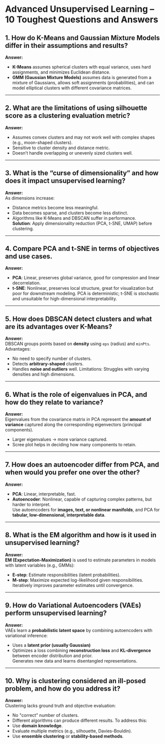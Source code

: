 # Advanced Unsupervised Learning – 10 Toughest Questions and Answers

## 1. How do K-Means and Gaussian Mixture Models differ in their assumptions and results?
**Answer:**  
- **K-Means** assumes spherical clusters with equal variance, uses hard assignments, and minimizes Euclidean distance.
- **GMM (Gaussian Mixture Models)** assumes data is generated from a mixture of Gaussians, allows soft assignments (probabilities), and can model elliptical clusters with different covariance matrices.

---

## 2. What are the limitations of using silhouette score as a clustering evaluation metric?
**Answer:**  
- Assumes convex clusters and may not work well with complex shapes (e.g., moon-shaped clusters).
- Sensitive to cluster density and distance metric.
- Doesn’t handle overlapping or unevenly sized clusters well.

---

## 3. What is the “curse of dimensionality” and how does it impact unsupervised learning?
**Answer:**  
As dimensions increase:
- Distance metrics become less meaningful.
- Data becomes sparse, and clusters become less distinct.
- Algorithms like K-Means and DBSCAN suffer in performance.  
**Solution**: Apply dimensionality reduction (PCA, t-SNE, UMAP) before clustering.

---

## 4. Compare PCA and t-SNE in terms of objectives and use cases.
**Answer:**  
- **PCA**: Linear, preserves global variance, good for compression and linear decorrelation.
- **t-SNE**: Nonlinear, preserves local structure, great for visualization but poor for downstream modeling.
PCA is deterministic; t-SNE is stochastic and unsuitable for high-dimensional interpretability.

---

## 5. How does DBSCAN detect clusters and what are its advantages over K-Means?
**Answer:**  
DBSCAN groups points based on **density** using `eps` (radius) and `minPts`.  
Advantages:
- No need to specify number of clusters.
- Detects **arbitrary-shaped** clusters.
- Handles **noise and outliers** well.
Limitations: Struggles with varying densities and high dimensions.

---

## 6. What is the role of eigenvalues in PCA, and how do they relate to variance?
**Answer:**  
Eigenvalues from the covariance matrix in PCA represent the **amount of variance** captured along the corresponding eigenvectors (principal components).  
- Larger eigenvalues → more variance captured.
- Scree plot helps in deciding how many components to retain.

---

## 7. How does an autoencoder differ from PCA, and when would you prefer one over the other?
**Answer:**  
- **PCA**: Linear, interpretable, fast.
- **Autoencoder**: Nonlinear, capable of capturing complex patterns, but harder to interpret.  
Use autoencoders for **images, text, or nonlinear manifolds**, and PCA for **tabular, low-dimensional, interpretable data**.

---

## 8. What is the EM algorithm and how is it used in unsupervised learning?
**Answer:**  
**EM (Expectation-Maximization)** is used to estimate parameters in models with latent variables (e.g., GMMs):  
- **E-step**: Estimate responsibilities (latent probabilities).  
- **M-step**: Maximize expected log-likelihood given responsibilities.  
Iteratively improves parameter estimates until convergence.

---

## 9. How do Variational Autoencoders (VAEs) perform unsupervised learning?
**Answer:**  
VAEs learn a **probabilistic latent space** by combining autoencoders with variational inference:  
- Uses a **latent prior (usually Gaussian)**  
- Optimizes a loss combining **reconstruction loss** and **KL-divergence** between encoder distribution and prior.  
Generates new data and learns disentangled representations.

---

## 10. Why is clustering considered an ill-posed problem, and how do you address it?
**Answer:**  
Clustering lacks ground truth and objective evaluation:
- No "correct" number of clusters.
- Different algorithms can produce different results.
To address this:
- Use **domain knowledge**.
- Evaluate multiple metrics (e.g., silhouette, Davies-Bouldin).
- Use **ensemble clustering** or **stability-based methods**.
